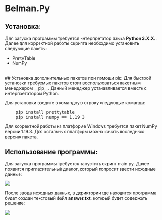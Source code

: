 # Belman.Py
## Установка:
Для запуска программы требуется интерпретатор языка __Python 3.X.X.__. Далее для корректной работы скрипта необходимо установить следующие пакеты: </br>
* PrettyTable
* NumPy 

</br> 
## Установка дополнительных пакетов при помощи pip:
Для быстрой установки требуемых пакетов стоит воспользоваться пакетным менеджером __pip__. Данный менеджер устанавливается вместе с интерпретатором Python.

Для установки введите в командную строку следующие команды:

<pre>
	pip install prettytable
	pip install numpy == 1.19.3
</pre>

Для корректной работы на платформе Windows требуется пакет NumPy версии 1.19.3.
Для остальных платформ можно качать последнюю версию пакета.

## Использование программы:
Для запуска программы требуется запустить скрипт main.py. Далее появится пригласительный диалог, который попросит ввести исходные данные:

<a href="https://wmpics.pics/pm-EEHL.html"><img src="https://wmpics.pics/dm-EEHL.png"/></a>

После ввода исходных данных, в дериктории где находится программа будет создан текстовый файл __answer.txt__, который будет содержать решение:

<a href="https://wmpics.pics/pm-NEFQ.html"><img src="https://wmpics.pics/dm-NEFQ.png"/></a> 
